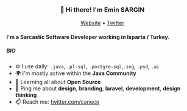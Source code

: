  <h3 align="center">👋 Hi there! I'm Emin SARGIN</h3>
<p align="center">
  <a href="https://www.eminsargin.com.tr">Website</a> •
  <a href="https://medium.com/@eminsargin">Twitter</a>
</p>

#### I'm a Sarcastic Software Developer working in Isparta / Turkey.
 

##### BIO

- ⚙️ I use daily: `.java`, `.pl-sql`, `.postgre-sql`,`.svg`, `.psd`, `.ai`
- 🌍 I'm mostly active within the **Java Community**
- 🌱 Learning all about **Open Source**
- 💬 Ping me about **design**, **branding**, **laravel**, **development**, **design thinking**
- 📫 Reach me: [twitter.com/caneco](https://twitter.com/caneco)
 


